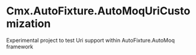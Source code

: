 # Cmx.AutoFixture.AutoMoqUriCustomization
Experimental project to test Uri support within AutoFixture.AutoMoq framework 
